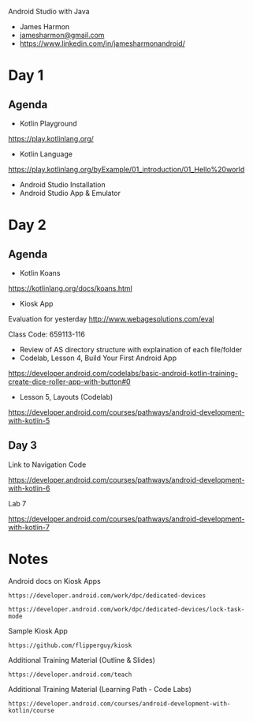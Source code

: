 Android Studio with Java

- James Harmon
- jamesharmon@gmail.com
- https://www.linkedin.com/in/jamesharmonandroid/

# Day 1

## Agenda

- Kotlin Playground

https://play.kotlinlang.org/

- Kotlin Language

https://play.kotlinlang.org/byExample/01_introduction/01_Hello%20world

- Android Studio Installation
- Android Studio App & Emulator

# Day 2

## Agenda

- Kotlin Koans

https://kotlinlang.org/docs/koans.html

- Kiosk App

Evaluation for yesterday
http://www.webagesolutions.com/eval

Class Code: 659113-116

- Review of AS directory structure with explaination of each file/folder
- Codelab, Lesson 4, Build Your First Android App

https://developer.android.com/codelabs/basic-android-kotlin-training-create-dice-roller-app-with-button#0

- Lesson 5, Layouts (Codelab)

https://developer.android.com/courses/pathways/android-development-with-kotlin-5

## Day 3

Link to Navigation Code

https://developer.android.com/courses/pathways/android-development-with-kotlin-6

Lab 7

https://developer.android.com/courses/pathways/android-development-with-kotlin-7

# Notes

Android docs on Kiosk Apps

    https://developer.android.com/work/dpc/dedicated-devices

    https://developer.android.com/work/dpc/dedicated-devices/lock-task-mode

Sample Kiosk App

    https://github.com/flipperguy/kiosk

Additional Training Material (Outline & Slides)

    https://developer.android.com/teach

Additional Training Material (Learning Path - Code Labs)

    https://developer.android.com/courses/android-development-with-kotlin/course
